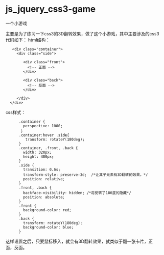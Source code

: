 # js_jquery_css3-game
一个小游戏

主要是为了练习一下css3的3D翻转效果，做了这个小游戏，其中主要涉及的css3代码如下：
 html结构：
 
 
 
       <div class="container">
         <div class="side">
         
            <div class="front">
              <!-- 正面 -->
            </div>
    
            <div class="back">
              <!-- 反面 -->
            </div>
    
         </div>
      </div>
  
  css样式：



          .container {
            perspective: 1000;
           ｝
          .container:hover .side{  
             transform: rotateY(180deg);
          }
          .container, .front, .back {
            width: 320px;
            height: 480px;
          }
          .side {
            transition: 0.6s;
            transform-style: preserve-3d;  /*让其子元素有3D翻转的效果。*/
            position: relative;
          }
          .front, .back {
            backface-visibility: hidden; /*将反转了180度的隐藏*/
            position: absolute;
          }
          .front {
            background-color: red;
          }
          .back {
            transform: rotateY(180deg);
            background-color: blue;
          }
          
  
  
这样设置之后，只要鼠标移入，就会有3D翻转效果，就类似于翻一张卡片，正面，反面。
